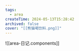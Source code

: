 ```yaml
---
tags:
  - area
createTime: 2024-05-13T15:28:42
archived: false
cover: "[[熊猫喝饮料.png]]"
---
```


![[area-日记.components]]